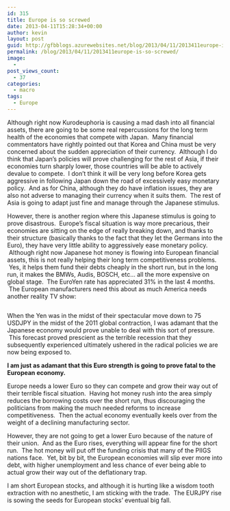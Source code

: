 ```yaml
---
id: 315
title: Europe is so screwed
date: 2013-04-11T15:28:34+00:00
author: kevin
layout: post
guid: http://gfbblogs.azurewebsites.net/blog/2013/04/11/2013411europe-is-so-screwed/
permalink: /blog/2013/04/11/2013411europe-is-so-screwed/
image:
  - 
post_views_count:
  - 37
categories:
  - macro
tags:
  - Europe
---
```

Although right now Kurodeuphoria is causing a mad dash into all financial assets, there are going to be some real repercussions for the long term health of the economies that compete with Japan.  Many financial commentators have rightly pointed out that Korea and China must be very concerned about the sudden appreciation of their currency.  Although I do think that Japan&#8217;s policies will prove challenging for the rest of Asia, if their economies turn sharply lower, those countries will be able to actively devalue to compete.  I don&#8217;t think it will be very long before Korea gets aggressive in following Japan down the road of excessively easy monetary policy.  And as for China, although they do have inflation issues, they are also not adverse to managing their currency when it suits them.  The rest of Asia is going to adapt just fine and manage through the Japanese stimulus.

However, there is another region where this Japanese stimulus is going to prove disastrous.  Europe&#8217;s fiscal situation is way more precarious, their economies are sitting on the edge of really breaking down, and thanks to their structure (basically thanks to the fact that they let the Germans into the Euro), they have very little ability to aggressively ease monetary policy.  Although right now Japanese hot money is flowing into European financial assets, this is not really helping their long term competitiveness problems.  Yes, it helps them fund their debts cheaply in the short run, but in the long run, it makes the BMWs, Audis, BOSCH, etc&#8230; all the more expensive on global stage.  The EuroYen rate has appreciated 31% in the last 4 months.  The European manufacturers need this about as much America needs another reality TV show:

<img class="aligncenter" alt="" src="http://themacrotourist.com/blogs/EURJPY%20Apr%2011%2013.gif" />

When the Yen was in the midst of their spectacular move down to 75 USDJPY in the midst of the 2011 global contraction, I was adamant that the Japanese economy would prove unable to deal with this sort of pressure.  This forecast proved prescient as the terrible recession that they subsequently experienced ultimately ushered in the radical policies we are now being exposed to.

**I am just as adamant that this Euro strength is going to prove fatal to the European economy.** 

Europe needs a lower Euro so they can compete and grow their way out of their terrible fiscal situation.  Having hot money rush into the area simply reduces the borrowing costs over the short run, thus discouraging the politicians from making the much needed reforms to increase competitiveness.  Then the actual economy eventually keels over from the weight of a declining manufacturing sector.

However, they are not going to get a lower Euro because of the nature of their union.  And as the Euro rises, everything will appear fine for the short run.  The hot money will put off the funding crisis that many of the PIIGS nations face.  Yet, bit by bit, the European economies will slip ever more into debt, with higher unemployment and less chance of ever being able to actual grow their way out of the deflationary trap.

I am short European stocks, and although it is hurting like a wisdom tooth extraction with no anesthetic, I am sticking with the trade.  The EURJPY rise is sowing the seeds for European stocks&#8217; eventual big fall.